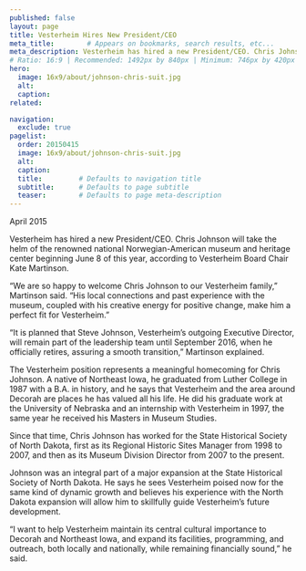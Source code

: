 ```yaml
---
published: false
layout: page
title: Vesterheim Hires New President/CEO 
meta_title:        # Appears on bookmarks, search results, etc...
meta_description: Vesterheim has hired a new President/CEO. Chris Johnson will take the helm of the renowned national Norwegian-American museum and heritage center beginning June 8, 2015.
# Ratio: 16:9 | Recommended: 1492px by 840px | Minimum: 746px by 420px
hero:
  image: 16x9/about/johnson-chris-suit.jpg
  alt:
  caption:
related:

navigation:
  exclude: true  
pagelist:
  order: 20150415
  image: 16x9/about/johnson-chris-suit.jpg
  alt: 
  caption:
  title:         # Defaults to navigation title
  subtitle:      # Defaults to page subtitle
  teaser:        # Defaults to page meta-description
---
```

April 2015

Vesterheim has hired a new President/CEO. Chris Johnson will take the helm of the renowned national Norwegian-American museum and heritage center beginning June 8 of this year, according to Vesterheim Board Chair Kate Martinson. 

“We are so happy to welcome Chris Johnson to our Vesterheim family,” Martinson said. “His local connections and past experience with the museum, coupled with his creative energy for positive change, make him a perfect fit for Vesterheim.”

“It is planned that Steve Johnson, Vesterheim’s outgoing Executive Director, will remain part of the leadership team until September 2016, when he officially retires, assuring a smooth transition,” Martinson explained.

The Vesterheim position represents a meaningful homecoming for Chris Johnson. A native of Northeast Iowa, he graduated from Luther College in 1987 with a B.A. in history, and he says that Vesterheim and the area around Decorah are places he has valued all his life. He did his graduate work at the University of Nebraska and an internship with Vesterheim in 1997, the same year he received his Masters in Museum Studies.

Since that time, Chris Johnson has worked for the State Historical Society of North Dakota, first as its Regional Historic Sites Manager from 1998 to 2007, and then as its Museum Division Director from 2007 to the present. 

Johnson was an integral part of a major expansion at the State Historical Society of North Dakota. He says he sees Vesterheim poised now for the same kind of dynamic growth and believes his experience with the North Dakota expansion will allow him to skillfully guide Vesterheim’s future development.  

“I want to help Vesterheim maintain its central cultural importance to Decorah and Northeast Iowa, and expand its facilities, programming, and outreach, both locally and nationally, while remaining financially sound,” he said.

